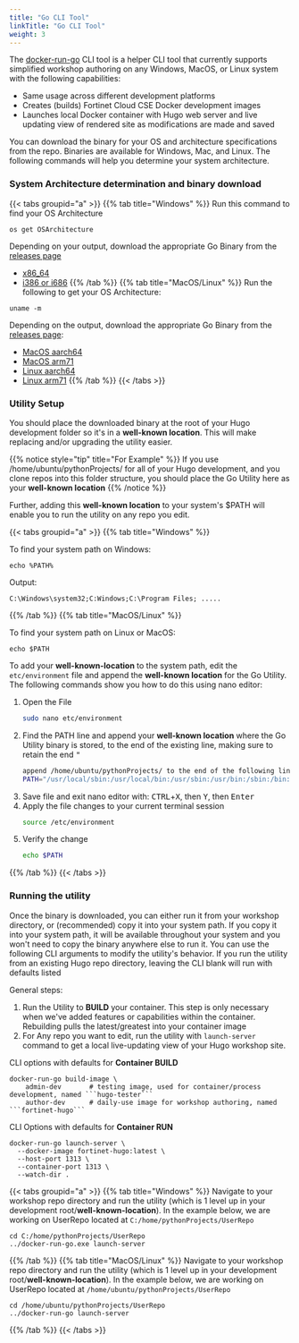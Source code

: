 ```yaml
---
title: "Go CLI Tool"
linkTitle: "Go CLI Tool"
weight: 3
---
```


The [docker-run-go](https://github.com/FortinetCloudCSE/docker-run-go/) CLI tool is a helper CLI tool that currently supports simplified workshop authoring on any Windows, MacOS, or Linux system with the following capabilities:

* Same usage across different development platforms
* Creates (builds) Fortinet Cloud CSE Docker development images
* Launches local Docker container with Hugo web server and live updating view of rendered site as modifications are made and saved

You can download the binary for your OS and architecture specifications from the repo. Binaries are available for Windows, Mac, and Linux. The following commands will help you determine your system architecture.


### System Architecture determination and binary download

{{< tabs groupid="a" >}}
{{% tab title="Windows" %}}
Run this command to find your OS Architecture 

```shell
os get OSArchitecture
```

Depending on your output, download the appropriate Go Binary from the [releases page](https://github.com/FortinetCloudCSE/docker-run-go/releases/)
- [x86_64](https://github.com/FortinetCloudCSE/docker-run-go/raw/refs/heads/main/binaries/docker-run-go-windows-386.exe)
- [i386 or i686](https://github.com/FortinetCloudCSE/docker-run-go/raw/refs/heads/main/binaries/docker-run-go-windows-amd64.exe)
{{% /tab %}}
{{% tab title="MacOS/Linux" %}}
Run the following to get your OS Architecture:

```shell
uname -m
```

Depending on the output, download the appropriate Go Binary from the [releases page](https://github.com/FortinetCloudCSE/docker-run-go/releases/):
- [MacOS aarch64](https://github.com/FortinetCloudCSE/docker-run-go/raw/refs/heads/main/binaries/docker-run-go-mac-amd64)
- [MacOS arm71](https://github.com/FortinetCloudCSE/docker-run-go/raw/refs/heads/main/binaries/docker-run-go-mac-arm64)
- [Linux aarch64](https://github.com/FortinetCloudCSE/docker-run-go/raw/refs/heads/main/binaries/docker-run-go-linux-amd64)
- [Linux arm71](https://github.com/FortinetCloudCSE/docker-run-go/raw/refs/heads/main/binaries/docker-run-go-linux-arm64)
{{% /tab %}}
{{< /tabs >}}

### Utility Setup

You should place the downloaded binary at the root of your Hugo development folder so it's in a **well-known location**.  This will make replacing and/or upgrading the utility easier.

{{% notice style="tip" title="For Example" %}}
If you use /home/ubuntu/pythonProjects/ for all of your Hugo development, and you clone repos into this folder structure, you should place the Go Utility here as your **well-known location**
{{% /notice %}}

Further, adding this **well-known location** to your system's $PATH will enable you to run the utility on any repo you edit.


{{< tabs groupid="a" >}}
{{% tab title="Windows" %}}

To find your system path on Windows:

```shell
echo %PATH%
``` 

Output:

```shell
C:\Windows\system32;C:Windows;C:\Program Files; .....
```

{{% /tab %}}
{{% tab title="MacOS/Linux" %}}

To find your system path on Linux or MacOS:

```shell
echo $PATH
```

To add your **well-known-location** to the system path, edit the ```etc/environment``` file and append the **well-known location** for the Go Utility.  The following commands show you how to do this using nano editor:

1. Open the File
    ```bash
    sudo nano etc/environment
    ```
2. Find the PATH line and append your **well-known location** where the Go Utility binary is stored, to the end of the existing line, making sure to retain the end <kbd>"</kbd>
    ```bash
    append /home/ubuntu/pythonProjects/ to the end of the following line as so:
    PATH="/usr/local/sbin:/usr/local/bin:/usr/sbin:/usr/bin:/sbin:/bin:/home/ubuntu/pythonProjects/"
    ```
3. Save file and exit nano editor with: <kbd>CTRL</kbd>+<kbd>X</kbd>, then <kbd>Y</kbd>, then <kbd>Enter</kbd>
4. Apply the file changes to your current terminal session
    ```bash
    source /etc/environment
    ```
5. Verify the change
    ```bash 
    echo $PATH
    ```
{{% /tab %}}
{{< /tabs >}}

### Running the utility

Once the binary is downloaded, you can either run it from your workshop directory, or (recommended) copy it into your system path. If you copy it into your system path, it will be available throughout your system and you won't need to copy the binary anywhere else to run it.
You can use the following CLI arguments to modify the utility's behavior.  If you run the utility from an existing Hugo repo directory, leaving the CLI blank will run with defaults listed

General steps:
1. Run the Utility to **BUILD** your container.  This step is only necessary when we've added features or capabilities within the container.  Rebuilding pulls the latest/greatest into your container image
2. For Any repo you want to edit, run the utility with ```launch-server``` command to get a local live-updating view of your Hugo workshop site.

CLI options with defaults for **Container BUILD**
```shell
docker-run-go build-image \
    admin-dev       # testing image, used for container/process development, named ```hugo-tester```
    author-dev      # daily-use image for workshop authoring, named ```fortinet-hugo```
```

CLI Options with defaults for **Container RUN**
```shell
docker-run-go launch-server \
  --docker-image fortinet-hugo:latest \
  --host-port 1313 \
  --container-port 1313 \
  --watch-dir .
```

{{< tabs groupid="a" >}}
{{% tab title="Windows" %}}
Navigate to your workshop repo directory and run the utility (which is 1 level up in your development root/**well-known-location**).  In the example below, we are working on UserRepo located at ```C:/home/pythonProjects/UserRepo```

```shell
cd C:/home/pythonProjects/UserRepo
../docker-run-go.exe launch-server
```

{{% /tab %}}
{{% tab title="MacOS/Linux" %}}
Navigate to your workshop repo directory and run the utility (which is 1 level up in your development root/**well-known-location**).  In the example below, we are working on UserRepo located at ```/home/ubuntu/pythonProjects/UserRepo```

```shell
cd /home/ubuntu/pythonProjects/UserRepo
../docker-run-go launch-server
```
{{% /tab %}}
{{< /tabs >}}
